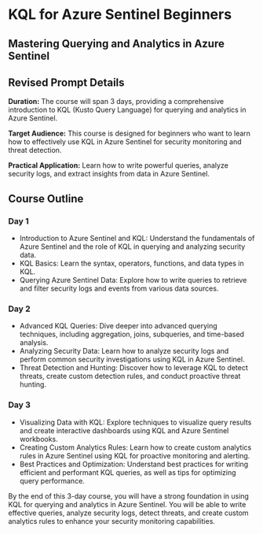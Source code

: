 # KQL for Azure Sentinel Beginners

## Mastering Querying and Analytics in Azure Sentinel

## Revised Prompt Details

**Duration:** The course will span 3 days, providing a comprehensive introduction to KQL (Kusto Query Language) for querying and analytics in Azure Sentinel.

**Target Audience:** This course is designed for beginners who want to learn how to effectively use KQL in Azure Sentinel for security monitoring and threat detection.

**Practical Application:** Learn how to write powerful queries, analyze security logs, and extract insights from data in Azure Sentinel.

## Course Outline

### Day 1

- Introduction to Azure Sentinel and KQL: Understand the fundamentals of Azure Sentinel and the role of KQL in querying and analyzing security data.
- KQL Basics: Learn the syntax, operators, functions, and data types in KQL.
- Querying Azure Sentinel Data: Explore how to write queries to retrieve and filter security logs and events from various data sources.

### Day 2

- Advanced KQL Queries: Dive deeper into advanced querying techniques, including aggregation, joins, subqueries, and time-based analysis.
- Analyzing Security Data: Learn how to analyze security logs and perform common security investigations using KQL in Azure Sentinel.
- Threat Detection and Hunting: Discover how to leverage KQL to detect threats, create custom detection rules, and conduct proactive threat hunting.

### Day 3

- Visualizing Data with KQL: Explore techniques to visualize query results and create interactive dashboards using KQL and Azure Sentinel workbooks.
- Creating Custom Analytics Rules: Learn how to create custom analytics rules in Azure Sentinel using KQL for proactive monitoring and alerting.
- Best Practices and Optimization: Understand best practices for writing efficient and performant KQL queries, as well as tips for optimizing query performance.

By the end of this 3-day course, you will have a strong foundation in using KQL for querying and analytics in Azure Sentinel. You will be able to write effective queries, analyze security logs, detect threats, and create custom analytics rules to enhance your security monitoring capabilities.
